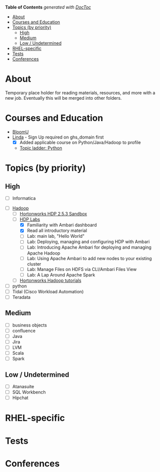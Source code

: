 <!-- START doctoc generated TOC please keep comment here to allow auto update -->
<!-- DON'T EDIT THIS SECTION, INSTEAD RE-RUN doctoc TO UPDATE -->
**Table of Contents**  *generated with [DocToc](https://github.com/thlorenz/doctoc)*

- [About](#about)
- [Courses and Education](#courses-and-education)
- [Topics (by priority)](#topics-by-priority)
  - [High](#high)
  - [Medium](#medium)
  - [Low / Undetermined](#low--undetermined)
- [RHEL-specific](#rhel-specific)
- [Tests](#tests)
- [Conferences](#conferences)

<!-- END doctoc generated TOC please keep comment here to allow auto update -->

# About

Temporary place holder for reading materials, resources, and more with a new job. Eventually this will be merged into other folders.

# Courses and Education

* [BloomU](http://bloomu.edu/extended)
* [Linda](https://www.lynda.com/Login/) - Sign Up required on ghs_domain first
  * [x] Added applicable course on Python/Java/Hadoop to profile
  * [Topic ladder: Python](https://www.lynda.com/learning-paths/Developer/become-a-python-developer)

# Topics (by priority)

## High

- [ ] Informatica
* [ ] [Hadoop](https://github.com/mtdeguzis/documents/tree/master/systems-engineer-training/hadoop)
  * [ ]  [Hortonworks HDP 2.5.3 Sandbox](http://hortonworks.com/downloads/#sandbox)
  * [ ] [HDP Labs](https://github.com/mdeguzis/documents/blob/master/systems-engineer/hadoop/labs/readme.md)
    * [x] Familiarity with Ambari dashboard
    * [x] Read all introductory material
    * [ ] Lab: main lab, "Hello World"
    * [ ] Lab: Deploying, managing and configuring HDP with Ambari
    * [ ] Lab: Introducing Apache Ambari for deploying and managing Apache Hadoop
    * [ ] Lab: Using Apache Ambari to add new nodes to your existing cluster
    * [ ] Lab: Manage Files on HDFS via CLI/Ambari Files View
    * [ ] Lab: A Lap Around Apache Spark
  * [ ]  [Hortonworks Hadoop tutorials](http://hortonworks.com/tutorials/)
* [ ]  python
* [ ]  Tidal (Cisco Workload Automation)
* [ ]  Teradata

## Medium

* [ ]  business objects
* [ ]  confluence
* [ ]  Java
* [ ]  Jira
* [ ]  LVM
* [ ]  Scala
* [ ]  Spark

## Low / Undetermined

* [ ]  Atanasuite
* [ ]  SQL Workbench
* [ ]  Hipchat

# RHEL-specific

# Tests

# Conferences
